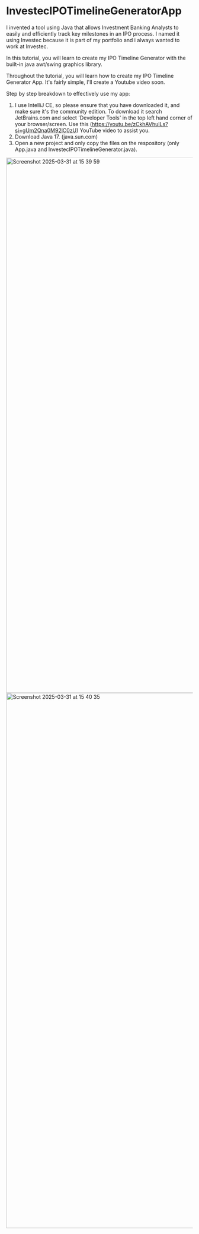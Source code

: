 # InvestecIPOTimelineGeneratorApp
I invented a tool using Java that allows Investment Banking Analysts to easily and efficiently track key milestones in an IPO process. I named it using Investec because it is part of my portfolio and i always wanted to work at Investec.

In this tutorial, you will learn to create my IPO Timeline Generator with the built-in java awt/swing graphics library.

Throughout the tutorial, you will learn how to create my IPO Timeline Generator App. It's fairly simple, I'll create a Youtube video soon.

Step by step breakdown to effectively use my app:

1. I use IntelliJ CE, so please ensure that you have downloaded it, and make sure it's the community edition. To download it search JetBrains.com and select 'Developer Tools' in the top left hand corner of your browser/screen. Use this (https://youtu.be/zCkhAVhuILs?si=gUm2Qna0M92lC0zU) YouTube video to assist you.
2. Download Java 17. (java.sun.com)
3. Open a new project and only copy the files on the respository (only App.java and InvestecIPOTimelineGenerator.java).

<img width="1440" alt="Screenshot 2025-03-31 at 15 39 59" src="https://github.com/user-attachments/assets/4250022e-addb-442e-8d9a-33dc1ab36e7a" />


<img width="1440" alt="Screenshot 2025-03-31 at 15 40 35" src="https://github.com/user-attachments/assets/1bfb86e4-0bd8-44dc-842a-cca879a75db0" />







